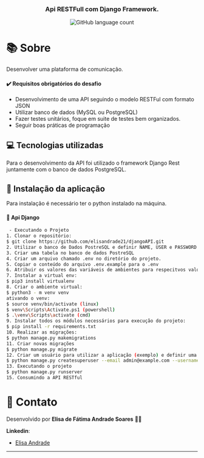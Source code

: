 

<h3 align="center">
  Api RESTFull com Django Framework.
</h3>

<p align="center">
  <img alt="GitHub language count" src="https://img.shields.io/github/languages/count/Bonizario/proffy?color=6842C2">

<br />

# 📚 Sobre
Desenvolver uma plataforma de comunicação.
<br />
  
####  :heavy_check_mark: Requisitos obrigatórios do desafio 
  - Desenvolvimento de uma API seguindo o modelo RESTFul com formato JSON
  - Utilizar banco de dados (MySQL ou PostgreSQL)
  - Fazer testes unitários, foque em suite de testes bem organizados.
  - Seguir boas práticas de programação 
  
  
## 💻 Tecnologias utilizadas

Para o desenvolvimento da API foi utilizado o framework Django Rest juntamente com o banco de dados PostgreSQL. 

## :pencil: Instalação da aplicação 

Para instalação é necessário ter o python instalado na máquina.

#### :wrench: Api Django 
 ``` bash
  - Executando o Projeto 
1. Clonar o repositório: 
$ git clone https://github.com/elisandrade21/djangoAPI.git 
2. Utilizar o banco de Dados PostreSQL e definir NAME, USER e PASSWORD do banco
3. Criar uma tabela no banco de dados PostreSQL 
4. Criar um arquivo chamado .env no diretório do projeto.
5. Copiar o conteúdo do arquivo .env.example para o .env
6. Atribuir os valores das variáveis de ambientes para respecitvos valores do arquivo .env a SECRET_KEY e as credenciais do banco de dados configuradas anteriormente.   
7. Instalar a virtual env: 
$ pip3 install virtualenv
8. Criar o ambiente virtual:
$ python3 - m venv venv
ativando o venv:
$ source venv/bin/activate (linux)
$ venv\Scripts\Activate.ps1 (powershell)
$ .\venv\Scripts\activate (cmd)
9. Instalar todos os módulos necessários para execução do projeto:
$ pip install -r requirements.txt
10. Realizar as migrações:
$ python manage.py makemigrations
11. Criar novas migrações
$ python manage.py migrate
12. Criar um usuário para utilizar a aplicação (exemplo) e definir uma senha que será requisitada:
$ python manage.py createsuperuser --email admin@example.com --username admin
13. Executando o projeto  
$ python manage.py runserver
15. Consumindo a API RESTful 

```


# :postbox: Contato

Desenvolvido por **Elisa de Fátima Andrade Soares** 👋🏻

**Linkedin**: 
- [Elisa Andrade](https://www.linkedin.com/in/elisa-andrade-96324776/)

---

[vc]: https://code.visualstudio.com/


